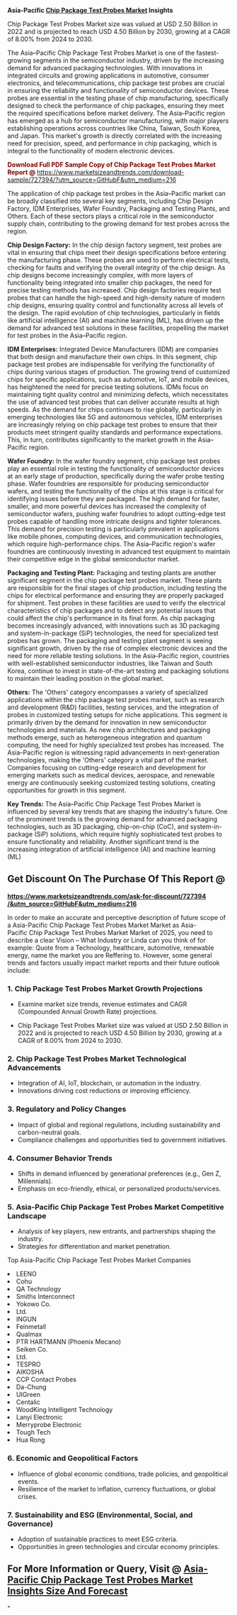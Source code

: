 <p><strong>Asia-Pacific&nbsp;<a href=""https://www.marketsizeandtrends.com/download-sample/727394/&amp;utm_source=GitHubF&amp;utm_medium=216"">Chip Package Test Probes Market</a> Insights</strong></p><p>Chip Package Test Probes Market size was valued at USD 2.50 Billion in 2022 and is projected to reach USD 4.50 Billion by 2030, growing at a CAGR of 8.00% from 2024 to 2030.</p><p><p>The Asia–Pacific Chip Package Test Probes Market is one of the fastest-growing segments in the semiconductor industry, driven by the increasing demand for advanced packaging technologies. With innovations in integrated circuits and growing applications in automotive, consumer electronics, and telecommunications, chip package test probes are crucial in ensuring the reliability and functionality of semiconductor devices. These probes are essential in the testing phase of chip manufacturing, specifically designed to check the performance of chip packages, ensuring they meet the required specifications before market delivery. The Asia–Pacific region has emerged as a hub for semiconductor manufacturing, with major players establishing operations across countries like China, Taiwan, South Korea, and Japan. This market's growth is directly correlated with the increasing need for precision, speed, and performance in chip packaging, which is integral to the functionality of modern electronic devices. <p><strong><span style="color: #800000;">Download Full PDF Sample Copy of Chip Package Test Probes Market Report @</span>&nbsp;</strong><a href="https://www.marketsizeandtrends.com/download-sample/727394/?utm_source=GitHubF&amp;utm_medium=216" target="_blank">https://www.marketsizeandtrends.com/download-sample/727394/?utm_source=GitHubF&amp;utm_medium=216</a></p></p><p>The application of chip package test probes in the Asia–Pacific market can be broadly classified into several key segments, including Chip Design Factory, IDM Enterprises, Wafer Foundry, Packaging and Testing Plants, and Others. Each of these sectors plays a critical role in the semiconductor supply chain, contributing to the growing demand for test probes across the region.</p><p><strong>Chip Design Factory:</strong> In the chip design factory segment, test probes are vital in ensuring that chips meet their design specifications before entering the manufacturing phase. These probes are used to perform electrical tests, checking for faults and verifying the overall integrity of the chip design. As chip designs become increasingly complex, with more layers of functionality being integrated into smaller chip packages, the need for precise testing methods has increased. Chip design factories require test probes that can handle the high-speed and high-density nature of modern chip designs, ensuring quality control and functionality across all levels of the design. The rapid evolution of chip technologies, particularly in fields like artificial intelligence (AI) and machine learning (ML), has driven up the demand for advanced test solutions in these facilities, propelling the market for test probes in the Asia–Pacific region.<p><strong>IDM Enterprises:</strong> Integrated Device Manufacturers (IDM) are companies that both design and manufacture their own chips. In this segment, chip package test probes are indispensable for verifying the functionality of chips during various stages of production. The growing trend of customized chips for specific applications, such as automotive, IoT, and mobile devices, has heightened the need for precise testing solutions. IDMs focus on maintaining tight quality control and minimizing defects, which necessitates the use of advanced test probes that can deliver accurate results at high speeds. As the demand for chips continues to rise globally, particularly in emerging technologies like 5G and autonomous vehicles, IDM enterprises are increasingly relying on chip package test probes to ensure that their products meet stringent quality standards and performance expectations. This, in turn, contributes significantly to the market growth in the Asia–Pacific region.<p><strong>Wafer Foundry:</strong> In the wafer foundry segment, chip package test probes play an essential role in testing the functionality of semiconductor devices at an early stage of production, specifically during the wafer probe testing phase. Wafer foundries are responsible for producing semiconductor wafers, and testing the functionality of the chips at this stage is critical for identifying issues before they are packaged. The high demand for faster, smaller, and more powerful devices has increased the complexity of semiconductor wafers, pushing wafer foundries to adopt cutting-edge test probes capable of handling more intricate designs and tighter tolerances. This demand for precision testing is particularly prevalent in applications like mobile phones, computing devices, and communication technologies, which require high-performance chips. The Asia–Pacific region's wafer foundries are continuously investing in advanced test equipment to maintain their competitive edge in the global semiconductor market.<p><strong>Packaging and Testing Plant:</strong> Packaging and testing plants are another significant segment in the chip package test probes market. These plants are responsible for the final stages of chip production, including testing the chips for electrical performance and ensuring they are properly packaged for shipment. Test probes in these facilities are used to verify the electrical characteristics of chip packages and to detect any potential issues that could affect the chip's performance in its final form. As chip packaging becomes increasingly advanced, with innovations such as 3D packaging and system-in-package (SiP) technologies, the need for specialized test probes has grown. The packaging and testing plant segment is seeing significant growth, driven by the rise of complex electronic devices and the need for more reliable testing solutions. In the Asia–Pacific region, countries with well-established semiconductor industries, like Taiwan and South Korea, continue to invest in state-of-the-art testing and packaging solutions to maintain their leading position in the global market.<p><strong>Others:</strong> The 'Others' category encompasses a variety of specialized applications within the chip package test probes market, such as research and development (R&D) facilities, testing services, and the integration of probes in customized testing setups for niche applications. This segment is primarily driven by the demand for innovation in new semiconductor technologies and materials. As new chip architectures and packaging methods emerge, such as heterogeneous integration and quantum computing, the need for highly specialized test probes has increased. The Asia–Pacific region is witnessing rapid advancements in next-generation technologies, making the 'Others' category a vital part of the market. Companies focusing on cutting-edge research and development for emerging markets such as medical devices, aerospace, and renewable energy are continuously seeking customized testing solutions, creating opportunities for growth in this segment.<p><strong>Key Trends:</strong> The Asia–Pacific Chip Package Test Probes Market is influenced by several key trends that are shaping the industry's future. One of the prominent trends is the growing demand for advanced packaging technologies, such as 3D packaging, chip-on-chip (CoC), and system-in-package (SiP) solutions, which require highly sophisticated test probes to ensure functionality and reliability. Another significant trend is the increasing integration of artificial intelligence (AI) and machine learning (ML)</p><h2><strong>Get Discount On The Purchase Of This Report @&nbsp;</strong></h2><p><strong><a href=""https://www.marketsizeandtrends.com/ask-for-discount/727394/&amp;utm_source=GitHubF&amp;utm_medium=216"" target=""_blank"">https://www.marketsizeandtrends.com/ask-for-discount/727394<br />/&amp;utm_source=GitHubF&amp;utm_medium=216</a></strong></p><p>In order to make an accurate and perceptive description of future scope of a Asia-Pacific&nbsp;Chip Package Test Probes Market Market as Asia-Pacific&nbsp;Chip Package Test Probes Market Market of 2025, you need to describe a clear Vision &ndash; What Industry or Linda can you think of for example: Quote from a Technology, healthcare, automotive, renewable energy, name the market you are Reffering to. However, some general trends and factors usually impact market reports and their future outlook include:</p><h3>1.&nbsp;<strong>Chip Package Test Probes Market Growth Projections</strong></h3><ul><li>Examine market size trends, revenue estimates and CAGR (Compounded Annual Growth Rate) projections.</li><li><p>Chip Package Test Probes Market size was valued at USD 2.50 Billion in 2022 and is projected to reach USD 4.50 Billion by 2030, growing at a CAGR of 8.00% from 2024 to 2030.</p></li></ul><h3>2.&nbsp;<strong>Chip Package Test Probes Market Technological Advancements</strong></h3><ul><li>Integration of AI, IoT, blockchain, or automation in the industry.</li><li>Innovations driving cost reductions or improving efficiency.</li></ul><h3>3.&nbsp;<strong>Regulatory and Policy Changes</strong></h3><ul><li>Impact of global and regional regulations, including sustainability and carbon-neutral goals.</li><li>Compliance challenges and opportunities tied to government initiatives.</li></ul><h3>4.&nbsp;<strong>Consumer Behavior Trends</strong></h3><ul><li>Shifts in demand influenced by generational preferences (e.g., Gen Z, Millennials).</li><li>Emphasis on eco-friendly, ethical, or personalized products/services.</li></ul><h3>5.&nbsp;<strong>Asia-Pacific Chip Package Test Probes Market Competitive Landscape</strong></h3><ul><li>Analysis of key players, new entrants, and partnerships shaping the industry.</li><li>Strategies for differentiation and market penetration.</li></ul><p data-pm-slice=""1 1 []"">Top Asia-Pacific Chip Package Test Probes Market Companies</p><div data-test-id=""""><p><li>LEENO</li><li> Cohu</li><li> QA Technology</li><li> Smiths Interconnect</li><li> Yokowo Co.</li><li> Ltd.</li><li> INGUN</li><li> Feinmetall</li><li> Qualmax</li><li> PTR HARTMANN (Phoenix Mecano)</li><li> Seiken Co.</li><li> Ltd.</li><li> TESPRO</li><li> AIKOSHA</li><li> CCP Contact Probes</li><li> Da-Chung</li><li> UIGreen</li><li> Centalic</li><li> WoodKing Intelligent Technology</li><li> Lanyi Electronic</li><li> Merryprobe Electronic</li><li> Tough Tech</li><li> Hua Rong</li></p></div><h3>6.&nbsp;<strong>Economic and Geopolitical Factors</strong></h3><ul><li>Influence of global economic conditions, trade policies, and geopolitical events.</li><li>Resilience of the market to inflation, currency fluctuations, or global crises.</li></ul><h3>7.&nbsp;<strong>Sustainability and ESG (Environmental, Social, and Governance)</strong></h3><ul><li>Adoption of sustainable practices to meet ESG criteria.</li><li>Opportunities in green technologies and circular economy principles.</li></ul><h2><strong>For More Information or Query, Visit @&nbsp;</strong><a href=""https://www.verifiedmarketreports.com/product/chip-package-test-probes-market/"" target=""_blank"">Asia-Pacific Chip Package Test Probes Market Insights Size And Forecast</a></h2>"
